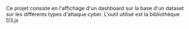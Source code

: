 Ce projet consiste en l'affichage d'un dashboard sur la base d'un dataset sur les différents types d'attaque cyber. L'outil utilisé est la bibliothèque D3.js
